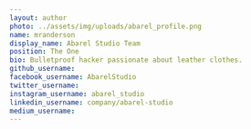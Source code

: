 ```yaml
---
layout: author
photo: ../assets/img/uploads/abarel_profile.png
name: mranderson
display_name: Abarel Studio Team 
position: The One
bio: Bulletproof hacker passionate about leather clothes.
github_username: 
facebook_username: AbarelStudio
twitter_username:  
instagram_username: abarel_studio
linkedin_username: company/abarel-studio
medium_username: 
---
```

